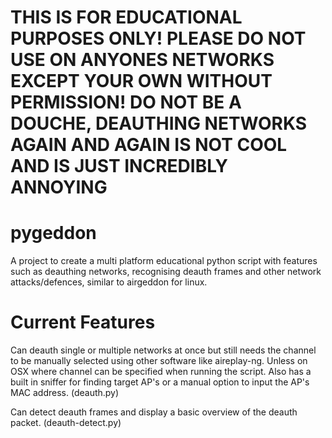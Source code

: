 # THIS IS FOR EDUCATIONAL PURPOSES ONLY! PLEASE DO NOT USE ON ANYONES NETWORKS EXCEPT YOUR OWN WITHOUT PERMISSION! DO NOT BE A DOUCHE, DEAUTHING NETWORKS AGAIN AND AGAIN IS NOT COOL AND IS JUST INCREDIBLY ANNOYING
# pygeddon

A project to create a multi platform educational python script with features such as deauthing networks, recognising deauth frames and other network attacks/defences, similar to airgeddon for linux.

# Current Features

Can deauth single or multiple networks at once but still needs the channel to be manually selected using other software like aireplay-ng. Unless on OSX where channel can be specified when running the script. Also has a built in sniffer for finding target AP's or a manual option to input the AP's MAC address. (deauth.py)

Can detect deauth frames and display a basic overview of the deauth packet. (deauth-detect.py)
